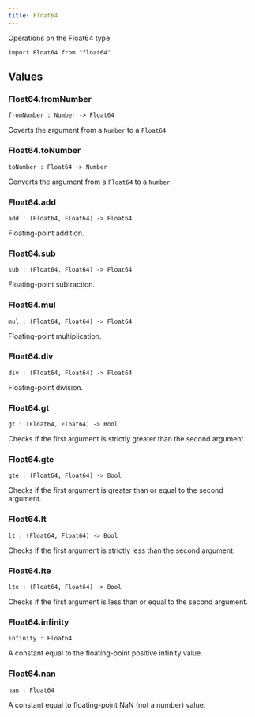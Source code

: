 ```yaml
---
title: Float64
---
```


Operations on the Float64 type.

```grain
import Float64 from "float64"
```

## Values

### Float64.**fromNumber**

```grain
fromNumber : Number -> Float64
```

Coverts the argument from a `Number` to a `Float64`.

### Float64.**toNumber**

```grain
toNumber : Float64 -> Number
```

Converts the argument from a `Float64` to a `Number`.

### Float64.**add**

```grain
add : (Float64, Float64) -> Float64
```

Floating-point addition.

### Float64.**sub**

```grain
sub : (Float64, Float64) -> Float64
```

Floating-point subtraction.

### Float64.**mul**

```grain
mul : (Float64, Float64) -> Float64
```

Floating-point multiplication.

### Float64.**div**

```grain
div : (Float64, Float64) -> Float64
```

Floating-point division.

### Float64.**gt**

```grain
gt : (Float64, Float64) -> Bool
```

Checks if the first argument is strictly greater than the second argument.

### Float64.**gte**

```grain
gte : (Float64, Float64) -> Bool
```

Checks if the first argument is greater than or equal to the second argument.

### Float64.**lt**

```grain
lt : (Float64, Float64) -> Bool
```

Checks if the first argument is strictly less than the second argument.

### Float64.**lte**

```grain
lte : (Float64, Float64) -> Bool
```

Checks if the first argument is less than or equal to the second argument.

### Float64.**infinity**

```grain
infinity : Float64
```

A constant equal to the floating-point positive infinity value.

### Float64.**nan**

```grain
nan : Float64
```

A constant equal to floating-point NaN (not a number) value.